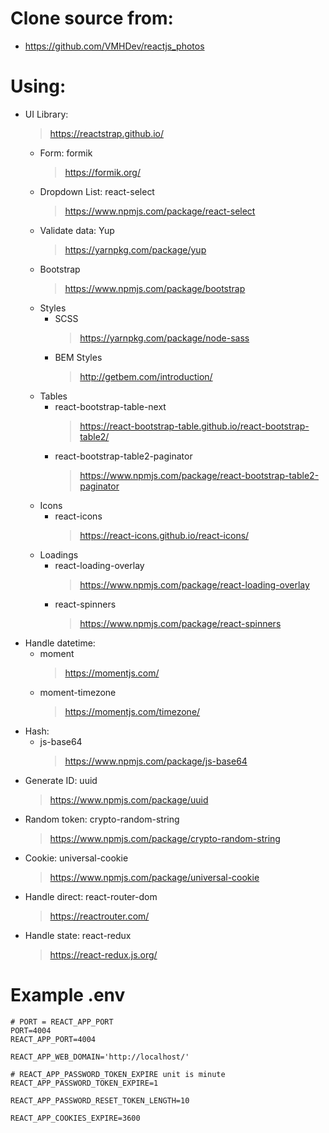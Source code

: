 # Clone source from:
- https://github.com/VMHDev/reactjs_photos

# Using:
- UI Library:
  > https://reactstrap.github.io/
  - Form: formik
    > https://formik.org/
  - Dropdown List: react-select
    > https://www.npmjs.com/package/react-select
  - Validate data: Yup
    > https://yarnpkg.com/package/yup
  - Bootstrap
    > https://www.npmjs.com/package/bootstrap
  - Styles
    - SCSS
      > https://yarnpkg.com/package/node-sass
    - BEM Styles
      > http://getbem.com/introduction/
  - Tables
    - react-bootstrap-table-next
      > https://react-bootstrap-table.github.io/react-bootstrap-table2/
    - react-bootstrap-table2-paginator
      > https://www.npmjs.com/package/react-bootstrap-table2-paginator
  - Icons
    - react-icons
      > https://react-icons.github.io/react-icons/
  - Loadings
    - react-loading-overlay
      > https://www.npmjs.com/package/react-loading-overlay
    - react-spinners
      > https://www.npmjs.com/package/react-spinners
- Handle datetime:
  - moment
    > https://momentjs.com/
  - moment-timezone
    > https://momentjs.com/timezone/
- Hash:
  - js-base64
    > https://www.npmjs.com/package/js-base64
- Generate ID: uuid
  > https://www.npmjs.com/package/uuid
- Random token: crypto-random-string
  > https://www.npmjs.com/package/crypto-random-string
- Cookie: universal-cookie
  > https://www.npmjs.com/package/universal-cookie
- Handle direct: react-router-dom
  > https://reactrouter.com/
- Handle state: react-redux
  > https://react-redux.js.org/

# Example .env
```
# PORT = REACT_APP_PORT
PORT=4004
REACT_APP_PORT=4004  

REACT_APP_WEB_DOMAIN='http://localhost/'

# REACT_APP_PASSWORD_TOKEN_EXPIRE unit is minute
REACT_APP_PASSWORD_TOKEN_EXPIRE=1

REACT_APP_PASSWORD_RESET_TOKEN_LENGTH=10

REACT_APP_COOKIES_EXPIRE=3600
```